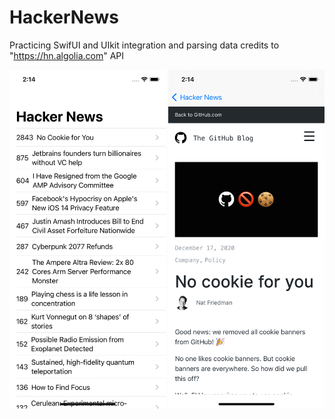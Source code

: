 # HackerNews
Practicing SwifUI and UIkit integration and parsing data 
credits to "https://hn.algolia.com" API 

<img src="Screenshots/Screenshot1.png" width="250">
<img src="Screenshots/Screenshot2.png" width="250"> 
